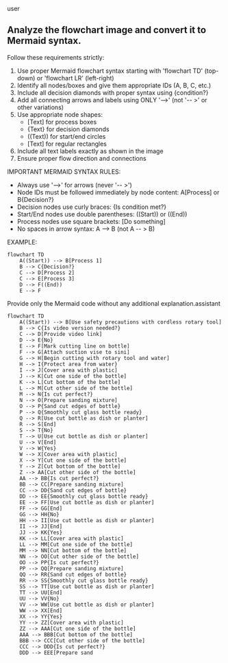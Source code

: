 user

## Analyze the flowchart image and convert it to Mermaid syntax.

Follow these requirements strictly:

1. Use proper Mermaid flowchart syntax starting with 'flowchart TD' (top-down) or 'flowchart LR' (left-right)
2. Identify all nodes/boxes and give them appropriate IDs (A, B, C, etc.)
3. Include all decision diamonds with proper syntax using {condition?}
4. Add all connecting arrows and labels using ONLY '-->' (not '-- >' or other variations)
5. Use appropriate node shapes:
   - [Text] for process boxes
   - {Text} for decision diamonds  
   - ((Text)) for start/end circles
   - [Text] for regular rectangles
6. Include all text labels exactly as shown in the image
7. Ensure proper flow direction and connections

IMPORTANT MERMAID SYNTAX RULES:
- Always use '-->' for arrows (never '-- >')
- Node IDs must be followed immediately by node content: A[Process] or B{Decision?}
- Decision nodes use curly braces: {Is condition met?}
- Start/End nodes use double parentheses: ((Start)) or ((End))
- Process nodes use square brackets: [Do something]
- No spaces in arrow syntax: A --> B (not A -- > B)

EXAMPLE:
```mermaid
flowchart TD
    A((Start)) --> B[Process 1]
    B --> C{Decision?}
    C --> D[Process 2]
    C --> E[Process 3]
    D --> F((End))
    E --> F
```

Provide only the Mermaid code without any additional explanation.assistant

```mermaid
flowchart TD
    A((Start)) --> B[Use safety precautions with cordless rotary tool]
    B --> C{Is video version needed?}
    C --> D[Provide video link]
    D --> E{No}
    E --> F[Mark cutting line on bottle]
    F --> G[Attach suction vise to sini]
    G --> H[Begin cutting with rotary tool and water]
    H --> I{Protect area from water}
    I --> J[Cover area with plastic]
    J --> K[Cut one side of the bottle]
    K --> L[Cut bottom of the bottle]
    L --> M[Cut other side of the bottle]
    M --> N{Is cut perfect?}
    N --> O[Prepare sanding mixture]
    O --> P{Sand cut edges of bottle}
    P --> Q{Smoothly cut glass bottle ready}
    Q --> R[Use cut bottle as dish or planter]
    R --> S[End]
    S --> T{No}
    T --> U[Use cut bottle as dish or planter]
    U --> V[End]
    V --> W{Yes}
    W --> X[Cover area with plastic]
    X --> Y[Cut one side of the bottle]
    Y --> Z[Cut bottom of the bottle]
    Z --> AA[Cut other side of the bottle]
    AA --> BB{Is cut perfect?}
    BB --> CC[Prepare sanding mixture]
    CC --> DD{Sand cut edges of bottle}
    DD --> EE{Smoothly cut glass bottle ready}
    EE --> FF[Use cut bottle as dish or planter]
    FF --> GG[End]
    GG --> HH{No}
    HH --> II[Use cut bottle as dish or planter]
    II --> JJ[End]
    JJ --> KK{Yes}
    KK --> LL[Cover area with plastic]
    LL --> MM[Cut one side of the bottle]
    MM --> NN[Cut bottom of the bottle]
    NN --> OO[Cut other side of the bottle]
    OO --> PP{Is cut perfect?}
    PP --> QQ[Prepare sanding mixture]
    QQ --> RR{Sand cut edges of bottle}
    RR --> SS{Smoothly cut glass bottle ready}
    SS --> TT[Use cut bottle as dish or planter]
    TT --> UU[End]
    UU --> VV{No}
    VV --> WW[Use cut bottle as dish or planter]
    WW --> XX[End]
    XX --> YY{Yes}
    YY --> ZZ[Cover area with plastic]
    ZZ --> AAA[Cut one side of the bottle]
    AAA --> BBB[Cut bottom of the bottle]
    BBB --> CCC[Cut other side of the bottle]
    CCC --> DDD{Is cut perfect?}
    DDD --> EEE[Prepare sand